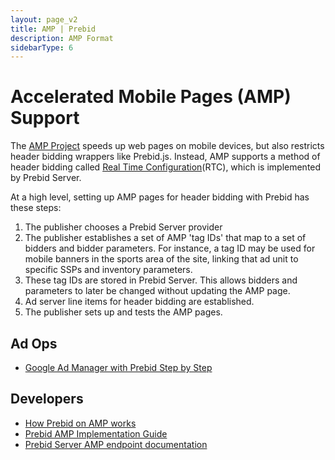 ```yaml
---
layout: page_v2
title: AMP | Prebid
description: AMP Format
sidebarType: 6
---
```



# Accelerated Mobile Pages (AMP) Support

The [AMP Project](https://ampproject.org) speeds up web pages on mobile devices,
but also restricts header bidding wrappers like Prebid.js. Instead, AMP supports a method of header bidding called [Real Time Configuration](https://github.com/ampproject/amphtml/blob/master/extensions/amp-a4a/rtc-documentation.md)(RTC), which is implemented by Prebid Server.

At a high level, setting up AMP pages for header bidding with Prebid has these steps:

1. The publisher chooses a Prebid Server provider
1. The publisher establishes a set of AMP 'tag IDs' that map to a set of bidders and bidder parameters. For instance, a tag ID may be used for mobile banners in the sports area of the site, linking that ad unit to specific SSPs and inventory parameters.
1. These tag IDs are stored in Prebid Server. This allows bidders and parameters to later be changed without updating the AMP page.
1. Ad server line items for header bidding are established.
1. The publisher sets up and tests the AMP pages.


## Ad Ops

+ [Google Ad Manager with Prebid Step by Step](/adops/step-by-step.html)

## Developers

+ [How Prebid on AMP works](/prebid-server/use-cases/pbs-amp.html)
+ [Prebid AMP Implementation Guide](/dev-docs/show-prebid-ads-on-amp-pages.html)
+ [Prebid Server AMP endpoint documentation](/prebid-server/endpoints/openrtb2/pbs-endpoint-amp.html)
